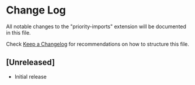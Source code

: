 # Change Log

All notable changes to the "priority-imports" extension will be documented in this file.

Check [Keep a Changelog](http://keepachangelog.com/) for recommendations on how to structure this file.

## [Unreleased]

- Initial release